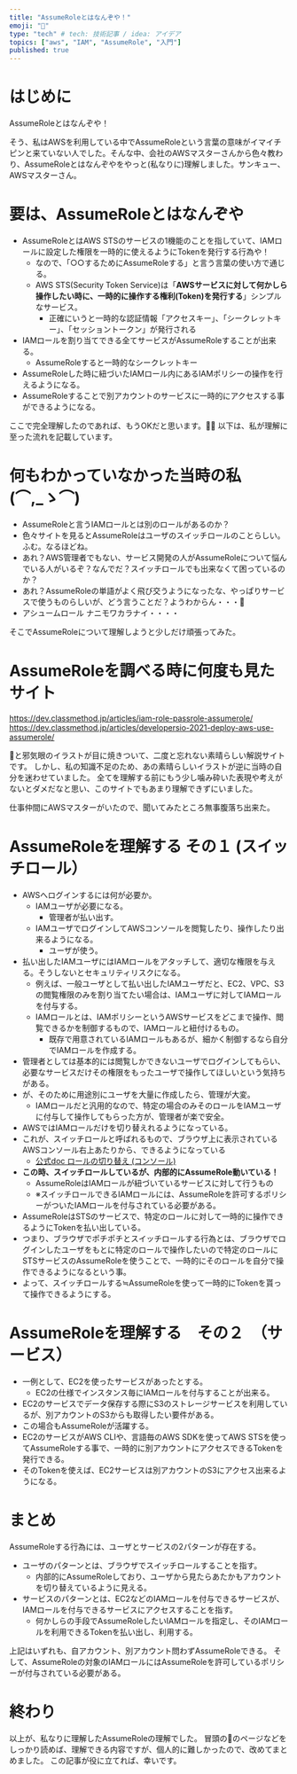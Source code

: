 ```yaml
---
title: "AssumeRoleとはなんぞや！"
emoji: "👺"
type: "tech" # tech: 技術記事 / idea: アイデア
topics: ["aws", "IAM", "AssumeRole", "入門"]
published: true
---
```


# はじめに

AssumeRoleとはなんぞや！

そう、私はAWSを利用している中でAssumeRoleという言葉の意味がイマイチピンと来ていない人でした。そんな中、会社のAWSマスターさんから色々教わり、AssumeRoleとはなんぞやをやっと(私なりに)理解しました。サンキュー、AWSマスターさん。

# 要は、AssumeRoleとはなんぞや

- AssumeRoleとはAWS STSのサービスの1機能のことを指していて、IAMロールに設定した権限を一時的に使えるようにTokenを発行する行為や！
  - なので、「○○するためにAssumeRoleする」と言う言葉の使い方で通じる。
  - AWS STS(Security Token Service)は「**AWSサービスに対して何かしら操作したい時に、一時的に操作する権利(Token)を発行する**」シンプルなサービス。
    - 正確にいうと一時的な認証情報「アクセスキー」、「シークレットキー」、「セッショントークン」が発行される
- IAMロールを割り当てできる全てサービスがAssumeRoleすることが出来る。
  - AssumeRoleすると一時的なシークレットキー
- AssumeRoleした時に紐づいたIAMロール内にあるIAMポリシーの操作を行えるようになる。
- AssumeRoleすることで別アカウントのサービスに一時的にアクセスする事ができるようになる。

ここで完全理解したのであれば、もうOKだと思います。🙆‍♂️
以下は、私が理解に至った流れを記載しています。

# 何もわかっていなかった当時の私(⌒,_ゝ⌒)

- AssumeRoleと言うIAMロールとは別のロールがあるのか？
- 色々サイトを見るとAssumeRoleはユーザのスイッチロールのことらしい。ふむ。なるほどね。
- あれ？AWS管理者でもない、サービス開発の人がAssumeRoleについて悩んでいる人がいるぞ？なんでだ？スイッチロールでも出来なくて困っているのか？
- あれ？AssumeRoleの単語がよく飛び交うようになったな、やっぱりサービスで使うものらしいが、どう言うことだ？ようわからん・・・🤯
- アシュームロール ナニモワカラナイ・・・・

そこでAssumeRoleについて理解しようと少しだけ頑張ってみた。

# AssumeRoleを調べる時に何度も見たサイト

<https://dev.classmethod.jp/articles/iam-role-passrole-assumerole/>
<https://dev.classmethod.jp/articles/developersio-2021-deploy-aws-use-assumerole/>

👺と邪気眼のイラストが目に焼きついて、二度と忘れない素晴らしい解説サイトです。
しかし、私の知識不足のため、あの素晴らしいイラストが逆に当時の自分を迷わせていました。
全てを理解する前にもう少し噛み砕いた表現や考えがないとダメだなと思い、このサイトでもあまり理解できずにいました。

仕事仲間にAWSマスターがいたので、聞いてみたところ無事腹落ち出来た。

# AssumeRoleを理解する その１ (スイッチロール）

- AWSへログインするには何が必要か。
  - IAMユーザが必要になる。
    - 管理者が払い出す。
  - IAMユーザでログインしてAWSコンソールを閲覧したり、操作したり出来るようになる。
    - ユーザが使う。
- 払い出したIAMユーザにはIAMロールをアタッチして、適切な権限を与える。そうしないとセキュリティリスクになる。
  - 例えば、一般ユーザとして払い出したIAMユーザだと、EC2、VPC、S3の閲覧権限のみを割り当てたい場合は、IAMユーザに対してIAMロールを付与する。
  - IAMロールとは、IAMポリシーというAWSサービスをどこまで操作、閲覧できるかを制御するもので、IAMロールと紐付けるもの。
    - 既存で用意されているIAMロールもあるが、細かく制御するなら自分でIAMロールを作成する。
- 管理者としては基本的には閲覧しかできないユーザでログインしてもらい、必要なサービスだけその権限をもったユーザで操作してほしいという気持ちがある。
- が、そのために用途別にユーザを大量に作成したら、管理が大変。
  - IAMロールだと汎用的なので、特定の場合のみそのロールをIAMユーザに付与して操作してもらった方が、管理者が楽で安全。
- AWSではIAMロールだけを切り替えれるようになっている。
- これが、スイッチロールと呼ばれるもので、ブラウザ上に表示されているAWSコンソール右上あたりから、できるようになっている
  - [公式doc ロールの切り替え (コンソール)](https://docs.aws.amazon.com/ja_jp/IAM/latest/UserGuide/id_roles_use_switch-role-console.html)
- **この時、スイッチロールしているが、内部的にAssumeRole動いている！**
  - AssumeRoleはIAMロールが紐づいているサービスに対して行うもの
  - ※スイッチロールできるIAMロールには、AssumeRoleを許可するポリシーがついたIAMロールを付与されている必要がある。
- AssumeRoleはSTSのサービスで、特定のロールに対して一時的に操作できるようにTokenを払い出している。
- つまり、ブラウザでポチポチとスイッチロールする行為とは、ブラウザでログインしたユーザをもとに特定のロールで操作したいので特定のロールにSTSサービスのAssumeRoleを使うことで、一時的にそのロールを自分で操作できるようになるという事。
- よって、スイッチロールする≒AssumeRoleを使って一時的にTokenを貰って操作できるようにする。

# AssumeRoleを理解する　その２　（サービス）

- 一例として、EC2を使ったサービスがあったとする。
  - EC2の仕様でインスタンス毎にIAMロールを付与することが出来る。
- EC2のサービスでデータ保存する際にS3のストレージサービスを利用しているが、別アカウントのS3からも取得したい要件がある。
- この場合もAssumeRoleが活躍する。
- EC2のサービスがAWS CLIや、言語毎のAWS SDKを使ってAWS STSを使ってAssumeRoleする事で、一時的に別アカウントにアクセスできるTokenを発行できる。
- そのTokenを使えば、EC2サービスは別アカウントのS3にアクセス出来るようになる。

# まとめ

AssumeRoleする行為には、ユーザとサービスの2パターンが存在する。

- ユーザのパターンとは、ブラウザでスイッチロールすることを指す。
  - 内部的にAssumeRoleしており、ユーザから見たらあたかもアカウントを切り替えているように見える。
- サービスのパターンとは、EC2などのIAMロールを付与できるサービスが、IAMロールを付与できるサービスにアクセスすることを指す。
  - 何かしらの手段でAssumeRoleしたいIAMロールを指定し、そのIAMロールを利用できるTokenを払い出し、利用する。

上記はいずれも、自アカウント、別アカウント問わずAssumeRoleできる。
そして、AssumeRoleの対象のIAMロールにはAssumeRoleを許可しているポリシーが付与されている必要がある。

# 終わり

以上が、私なりに理解したAssumeRoleの理解でした。
冒頭の👺のページなどをしっかり読めば、理解できる内容ですが、個人的に難しかったので、改めてまとめました。
この記事が役に立てれば、幸いです。
